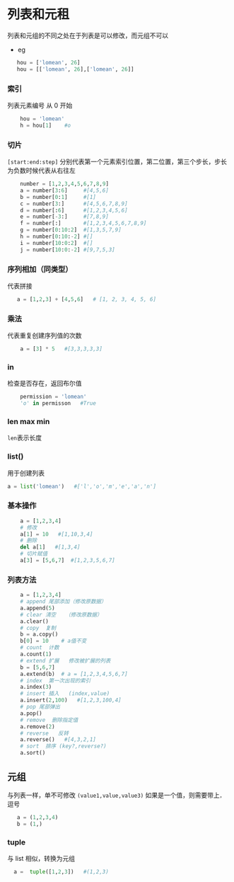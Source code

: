 # 列表和元租

列表和元组的不同之处在于列表是可以修改，而元组不可以

- eg

```python
   hou = ['lomean', 26]
   hou = [['lomean', 26],['lomean', 26]]
```

### 索引

列表元素编号 从 0 开始

```py
    hou = 'lomean'
    h = hou[1]    #o
```

### 切片

`[start:end:step]` 分别代表第一个元素索引位置，第二位置，第三个步长，步长为负数时候代表从右往左

```py
    number = [1,2,3,4,5,6,7,8,9]
    a = number[3:6]     #[4,5,6]
    b = number[0:1]     #[1]
    c = number[3:]      #[4,5,6,7,8,9]
    d = number[:6]      #[1,2,3,4,5,6]
    e = number[-3:]     #[7,8,9]
    f = number[:]       #[1,2,3,4,5,6,7,8,9]
    g = number[0:10:2]  #[1,3,5,7,9]
    h = number[0:10:-2] #[]
    i = number[10:0:2]  #[]
    j = number[10:0:-2] #[9,7,5,3]
```

### 序列相加（同类型）

代表拼接

```py
   a = [1,2,3] + [4,5,6]   # [1, 2, 3, 4, 5, 6]
```

### 乘法

代表重复创建序列值的次数

```py
    a = [3] * 5   #[3,3,3,3,3]
```

### in

检查是否存在，返回布尔值

```py
    permission = 'lomean'
    'o' in permisson   #True
```

### len max min

`len`表示长度

### list()

用于创建列表

```py
a = list('lomean')   #['l','o','m','e','a','n']
```

### 基本操作

```py
    a = [1,2,3,4]
    # 修改
    a[1] = 10   #[1,10,3,4]
    # 删除
    del a[1]   #[1,3,4]
    # 切片赋值
    a[3] = [5,6,7]  #[1,2,3,5,6,7]
```

### 列表方法

```py
    a = [1,2,3,4]
    # append 尾部添加（修改原数据）
    a.append(5)
    # clear 清空   （修改原数据）
    a.clear()
    # copy  复制
    b = a.copy()
    b[0] = 10    # a值不变
    # count  计数
    a.count(1)
    # extend 扩展   修改被扩展的列表
    b = [5,6,7]
    a.extend(b)  # a = [1,2,3,4,5,6,7]
    # index  第一次出现的索引
    a.index(3)
    # insert 插入   (index,value)
    a.insert(2,100)   #[1,2,3,100,4]
    # pop 尾部弹出
    a.pop()
    # remove  删除指定值
    a.remove(2)
    # reverse   反转
    a.reverse()   #[4,3,2,1]
    # sort  排序 (key?,reverse?)
    a.sort()
```

## 元组

与列表一样，单不可修改 `(value1,value,value3)` 如果是一个值，则需要带上`，`逗号

```py
   a = (1,2,3,4)
   b = (1,)
```

### tuple

与 list 相似，转换为元组

```py
  a =  tuple([1,2,3])   #(1,2,3)

```
